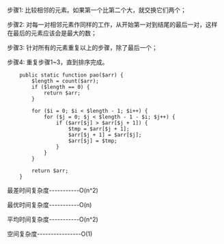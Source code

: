 步骤1: 比较相邻的元素。如果第一个比第二个大，就交换它们两个；

步骤2: 对每一对相邻元素作同样的工作，从开始第一对到结尾的最后一对，这样在最后的元素应该会是最大的数；

步骤3: 针对所有的元素重复以上的步骤，除了最后一个；

步骤4: 重复步骤1~3，直到排序完成。
```
    public static function pao($arr) {
        $length = count($arr);
        if ($length == 0) {
            return $arr;
        }

        for ($i = 0; $i < $length - 1; $i++) {
            for ($j = 0; $j < $length - 1 - $i; $j++) {
                if ($arr[$j] > $arr[$j + 1]) {
                    $tmp = $arr[$j + 1];
                    $arr[$j + 1] = $arr[$j];
                    $arr[$j] = $tmp;
                }
            }
        }

        return $arr;
    }
```
最差时间复杂度-----------O(n^2)

最优时间复杂度-----------O(n)

平均时间复杂度-----------O(n^2)

空间复杂度----------------O(1)